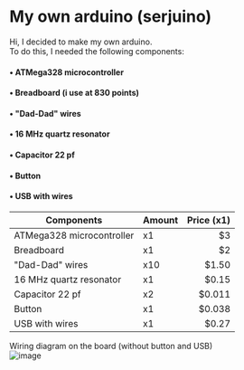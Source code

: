 # My own arduino (serjuino)
Hi, I decided to make my own arduino.  
To do this, I needed the following components:  
  
####  • ATMega328 microcontroller 
####  • Breadboard (i use at 830 points) 
####  • "Dad-Dad" wires
####  • 16 MHz quartz resonator
####  • Capacitor 22 pf
####  • Button 
####  • USB with wires

| Components                 | Amount | Price (x1) |
| ---------------------------| ------ | -----:|
| ATMega328 microcontroller  |   x1   |    $3 |
| Breadboard                 |   x1   |    $2 |
| "Dad-Dad" wires            |   x10  | $1.50 |
| 16 MHz quartz resonator    |   x1   | $0.15 | 
| Capacitor 22 pf            |   x2   |$0.011 |
| Button                     |   x1   |$0.038 |
| USB with wires             |   x1   | $0.27 |
  
Wiring diagram on the board (without button and USB)  
![image](https://user-images.githubusercontent.com/93592475/140045747-9e35de1c-7426-4ab4-acb2-72a50e7a89ce.png)
